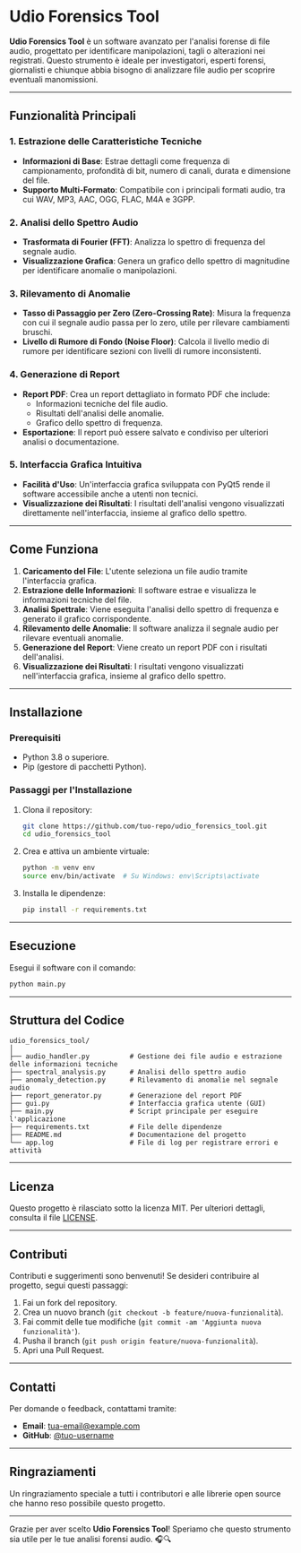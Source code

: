 # Udio Forensics Tool

**Udio Forensics Tool** è un software avanzato per l'analisi forense di file audio, progettato per identificare manipolazioni, tagli o alterazioni nei registrati. Questo strumento è ideale per investigatori, esperti forensi, giornalisti e chiunque abbia bisogno di analizzare file audio per scoprire eventuali manomissioni.

---

## Funzionalità Principali

### 1. **Estrazione delle Caratteristiche Tecniche**
   - **Informazioni di Base**: Estrae dettagli come frequenza di campionamento, profondità di bit, numero di canali, durata e dimensione del file.
   - **Supporto Multi-Formato**: Compatibile con i principali formati audio, tra cui WAV, MP3, AAC, OGG, FLAC, M4A e 3GPP.

### 2. **Analisi dello Spettro Audio**
   - **Trasformata di Fourier (FFT)**: Analizza lo spettro di frequenza del segnale audio.
   - **Visualizzazione Grafica**: Genera un grafico dello spettro di magnitudine per identificare anomalie o manipolazioni.

### 3. **Rilevamento di Anomalie**
   - **Tasso di Passaggio per Zero (Zero-Crossing Rate)**: Misura la frequenza con cui il segnale audio passa per lo zero, utile per rilevare cambiamenti bruschi.
   - **Livello di Rumore di Fondo (Noise Floor)**: Calcola il livello medio di rumore per identificare sezioni con livelli di rumore inconsistenti.

### 4. **Generazione di Report**
   - **Report PDF**: Crea un report dettagliato in formato PDF che include:
     - Informazioni tecniche del file audio.
     - Risultati dell'analisi delle anomalie.
     - Grafico dello spettro di frequenza.
   - **Esportazione**: Il report può essere salvato e condiviso per ulteriori analisi o documentazione.

### 5. **Interfaccia Grafica Intuitiva**
   - **Facilità d'Uso**: Un'interfaccia grafica sviluppata con PyQt5 rende il software accessibile anche a utenti non tecnici.
   - **Visualizzazione dei Risultati**: I risultati dell'analisi vengono visualizzati direttamente nell'interfaccia, insieme al grafico dello spettro.

---

## Come Funziona

1. **Caricamento del File**: L'utente seleziona un file audio tramite l'interfaccia grafica.
2. **Estrazione delle Informazioni**: Il software estrae e visualizza le informazioni tecniche del file.
3. **Analisi Spettrale**: Viene eseguita l'analisi dello spettro di frequenza e generato il grafico corrispondente.
4. **Rilevamento delle Anomalie**: Il software analizza il segnale audio per rilevare eventuali anomalie.
5. **Generazione del Report**: Viene creato un report PDF con i risultati dell'analisi.
6. **Visualizzazione dei Risultati**: I risultati vengono visualizzati nell'interfaccia grafica, insieme al grafico dello spettro.

---

## Installazione

### Prerequisiti
- Python 3.8 o superiore.
- Pip (gestore di pacchetti Python).

### Passaggi per l'Installazione

1. Clona il repository:
   ```bash
   git clone https://github.com/tuo-repo/udio_forensics_tool.git
   cd udio_forensics_tool
   ```

2. Crea e attiva un ambiente virtuale:
   ```bash
   python -m venv env
   source env/bin/activate  # Su Windows: env\Scripts\activate
   ```

3. Installa le dipendenze:
   ```bash
   pip install -r requirements.txt
   ```

---

## Esecuzione

Esegui il software con il comando:
```bash
python main.py
```

---

## Struttura del Codice

```
udio_forensics_tool/
│
├── audio_handler.py          # Gestione dei file audio e estrazione delle informazioni tecniche
├── spectral_analysis.py      # Analisi dello spettro audio
├── anomaly_detection.py      # Rilevamento di anomalie nel segnale audio
├── report_generator.py       # Generazione del report PDF
├── gui.py                    # Interfaccia grafica utente (GUI)
├── main.py                   # Script principale per eseguire l'applicazione
├── requirements.txt          # File delle dipendenze
├── README.md                 # Documentazione del progetto
└── app.log                   # File di log per registrare errori e attività
```

---

## Licenza

Questo progetto è rilasciato sotto la licenza MIT. Per ulteriori dettagli, consulta il file [LICENSE](LICENSE).

---

## Contributi

Contributi e suggerimenti sono benvenuti! Se desideri contribuire al progetto, segui questi passaggi:

1. Fai un fork del repository.
2. Crea un nuovo branch (`git checkout -b feature/nuova-funzionalità`).
3. Fai commit delle tue modifiche (`git commit -am 'Aggiunta nuova funzionalità'`).
4. Pusha il branch (`git push origin feature/nuova-funzionalità`).
5. Apri una Pull Request.

---

## Contatti

Per domande o feedback, contattami tramite:
- **Email**: [tua-email@example.com](mailto:tua-email@example.com)
- **GitHub**: [@tuo-username](https://github.com/tuo-username)

---

## Ringraziamenti

Un ringraziamento speciale a tutti i contributori e alle librerie open source che hanno reso possibile questo progetto.

---

Grazie per aver scelto **Udio Forensics Tool**! Speriamo che questo strumento sia utile per le tue analisi forensi audio. 🎧🔍
